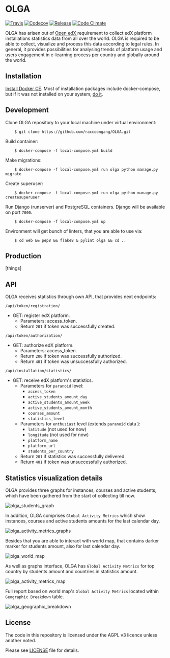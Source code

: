 # OLGA

[![Travis](https://travis-ci.org/raccoongang/OLGA.svg?branch=master)](https://travis-ci.org/raccoongang/OLGA)
[![Codecov](https://codecov.io/gh/raccoongang/OLGA/branch/tests%2Funit/graph/badge.svg)](https://codecov.io/gh/raccoongang/OLGA/branch/tests%2Funit)
[![Release](https://img.shields.io/github/release/raccoongang/OLGA.svg)](https://github.com/raccoongang/OLGA/releases)
[![Code Climate](https://img.shields.io/codeclimate/github/raccoongang/OLGA.svg)](https://codeclimate.com/github/raccoongang/OLGA)

OLGA has arisen out of [Open edX ](https://open.edx.org) requirement to collect edX platform installations
statistics data from all over the world. OLGA is  required to be able to collect, visualize and process this data
according to legal rules. In general, it provides possibilities for analysing trends of platform usage and users
engagement in e-learning process per country and globally around the world.

## Installation

[Install Docker CE](https://www.docker.com/community-edition). 
Most of installation packages include docker-compose, but if it was not installed on your system, [do it](https://docs.docker.com/compose/install). 

## Development

Clone OLGA repository to your local machine under virtual environment:

```
    $ git clone https://github.com/raccoongang/OLGA.git
```

Build container:

```
    $ docker-compose -f local-compose.yml build
```

Make migrations:

```
    $ docker-compose -f local-compose.yml run olga python manage.py migrate
```

Create superuser:

```
    $ docker-compose -f local-compose.yml run olga python manage.py createsuperuser
```

Run Django (runserver) and PostgreSQL containers. Django will be available on port `7000`.

```
    $ docker-compose -f local-compose.yml up
```

Environment will get bunch of linters, that you are able to use via:

```
    $ cd web && pep8 && flake8 & pylint olga && cd ..
```

## Production

[things]

## API

OLGA receives statistics through own API, that provides next endpoints:

`/api/token/registration/`
* GET: register edX platform.
    * Parameters: access_token.
    * Return `201` if token was successfully created.

`/api/token/authorization/`
* GET: authorize edX platform.
    * Parameters: access_token.
    * Return `200` if token was successfully authorized.
    * Return `401` if token was unsuccessfully authorized.
    
`/api/installation/statistics/`
* GET: receive edX platform's statistics.
    * Parameters for `paranoid` level: 
        * `access_token`
        * `active_students_amount_day`
        * `active_students_amount_week`
        * `active_students_amount_month`
        * `courses_amount`
        * `statistics_level`
    * Parameters for `enthusiast` level (extends `paranoid` data ): 
        * `latitude` (not used for now)
        * `longitude` (not used for now)
        * `platform_name`
        * `platform_url`
        * `students_per_country`
    * Return `201` if statistics was successfully delivered.
    * Return `401` if token was unsuccessfully authorized.

## Statistics visualization details

OLGA provides three graphs for instances, courses and active students, which have been gathered from the start of collecting till now.

![olga_students_graph](https://user-images.githubusercontent.com/22666467/27955348-17c4d3dc-631d-11e7-812a-43a5bdffbf90.png)

In addition, OLGA comprises `Global Activity Metrics` which show instances, courses and active students amounts for the last calendar day.

![olga_activity_metrics_graphs](https://user-images.githubusercontent.com/22666467/27955707-b20a647e-631e-11e7-86ef-77a1da22f71c.png)

Besides that you are able to interact with world map, that contains darker marker for students amount, also for last calendar day.

![olga_world_map](https://user-images.githubusercontent.com/22666467/27955282-c92b20aa-631c-11e7-96da-0fec7b25a12a.png)

As well as graphs interface, OLGA has `Global Activity Metrics` for top country by students amount and countries in statistics amount.

![olga_activity_metrics_map](https://user-images.githubusercontent.com/22666467/27955718-c9737042-631e-11e7-8fee-c8dd1803edd8.png)

Full report based on world map's `Global Activity Metrics` located within `Geographic Breakdown` table.

![olga_geographic_breakdown](https://user-images.githubusercontent.com/22666467/27955328-f78b8bba-631c-11e7-9ef9-b7db7cdfa3cd.png)

## License

The code in this repository is licensed under the AGPL v3 licence unless another noted.

Please see [LICENSE](https://github.com/raccoongang/OLGA/blob/master/LICENSE) file for details.
